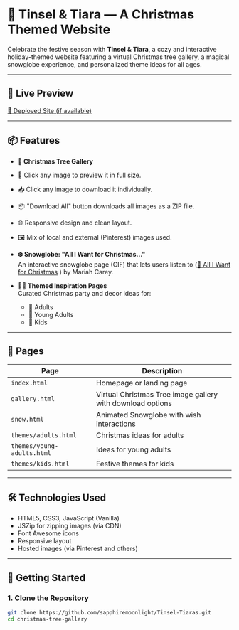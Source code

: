 # 🎄 Tinsel & Tiara — A Christmas Themed Website

Celebrate the festive season with **Tinsel & Tiara**, a cozy and interactive holiday-themed website featuring a virtual Christmas tree gallery, a magical snowglobe experience, and personalized theme ideas for all ages.

---

## 🌟 Live Preview

[🔗 Deployed Site (if available)](https://your-deployment-link.com)

---

## 📦 Features

- **🎄 Christmas Tree Gallery**  
 - 🎁 Click any image to preview it in full size.
- 📥 Click any image to download it individually.
- 📦 "Download All" button downloads all images as a ZIP file.
- 🌐 Responsive design and clean layout.
- 🖼️ Mix of local and external (Pinterest) images used. 


- **❄️ Snowglobe: "All I Want for Christmas..."**  
  An interactive snowglobe page (GIF) that lets users listen to ([🎵 All I Want for Christmas](https://raw.githubusercontent.com/sapphiremoonlight/Tinsel-Tiaras/main/all-i-want-for-christmas.mp3)
) by Mariah Carey.

- **🧑‍🎨 Themed Inspiration Pages**  
  Curated Christmas party and decor ideas for:
  - 🎁 Adults
  - 🎈 Young Adults
  - 🧸 Kids

---

## 📁 Pages

| Page            | Description |
|-----------------|-------------|
| `index.html`    | Homepage or landing page |
| `gallery.html`  | Virtual Christmas Tree image gallery with download options |
| `snow.html`     | Animated Snowglobe with wish interactions |
| `themes/adults.html`      | Christmas ideas for adults |
| `themes/young-adults.html`| Ideas for young adults |
| `themes/kids.html`        | Festive themes for kids |

---

## 🛠️ Technologies Used

- HTML5, CSS3, JavaScript (Vanilla)
- JSZip for zipping images (via CDN)
- Font Awesome icons
- Responsive layout
- Hosted images (via Pinterest and others)

---

## 🚀 Getting Started

### 1. Clone the Repository

```bash
git clone https://github.com/sapphiremoonlight/Tinsel-Tiaras.git
cd christmas-tree-gallery
